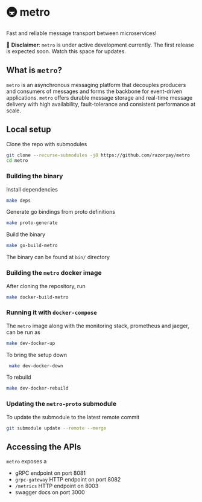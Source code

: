 # 🚇 metro <!-- omit in toc -->
Fast and reliable message transport between microservices!

🚧  **Disclaimer**: `metro` is under active development currently. The first release is expected soon. Watch this space for updates.

## What is `metro`?
`metro` is an asynchronous messaging platform that decouples producers and consumers of messages and forms the backbone for event-driven applications. `metro` offers durable message storage and real-time message delivery with high availability, fault-tolerance and consistent performance at scale.

## Local setup
Clone the repo with submodules
```sh
git clone --recurse-submodules -j8 https://github.com/razorpay/metro
cd metro
```
### Building the binary
Install dependencies
```sh
make deps
```
Generate go bindings from proto definitions
```sh
make proto-generate
```
Build the binary
```sh
make go-build-metro
```
The binary can be found at `bin/` directory
### Building the `metro` docker image
After cloning the repository, run
```sh
make docker-build-metro
```
### Running it with `docker-compose`
The `metro` image along with the monitoring stack, prometheus and jaeger, can be run as
```sh
make dev-docker-up
```
To bring the setup down
```sh
 make dev-docker-down
 ```
To rebuild
 ```sh
 make dev-docker-rebuild
 ```
### Updating the `metro-proto` submodule
To update the submodule to the latest remote commit
```sh
git submodule update --remote --merge
```
 ## Accessing the APIs
 `metro` exposes a
* gRPC endpoint on port 8081
* `grpc-gateway` HTTP endpoint on port 8082
* `/metrics` HTTP endpoint on 8003
* swagger docs on port 3000


